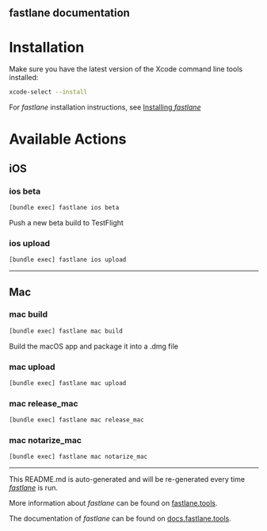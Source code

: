 fastlane documentation
----

# Installation

Make sure you have the latest version of the Xcode command line tools installed:

```sh
xcode-select --install
```

For _fastlane_ installation instructions, see [Installing _fastlane_](https://docs.fastlane.tools/#installing-fastlane)

# Available Actions

## iOS

### ios beta

```sh
[bundle exec] fastlane ios beta
```

Push a new beta build to TestFlight

### ios upload

```sh
[bundle exec] fastlane ios upload
```



----


## Mac

### mac build

```sh
[bundle exec] fastlane mac build
```

Build the macOS app and package it into a .dmg file

### mac upload

```sh
[bundle exec] fastlane mac upload
```



### mac release_mac

```sh
[bundle exec] fastlane mac release_mac
```



### mac notarize_mac

```sh
[bundle exec] fastlane mac notarize_mac
```



----

This README.md is auto-generated and will be re-generated every time [_fastlane_](https://fastlane.tools) is run.

More information about _fastlane_ can be found on [fastlane.tools](https://fastlane.tools).

The documentation of _fastlane_ can be found on [docs.fastlane.tools](https://docs.fastlane.tools).
